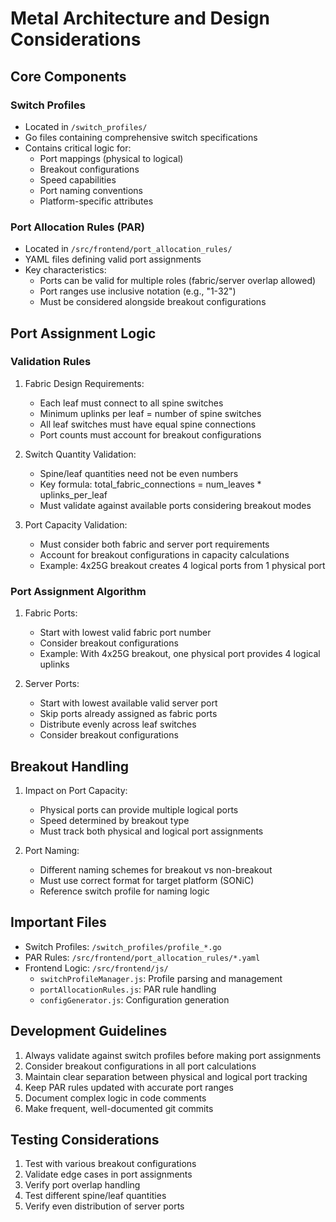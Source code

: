 # Metal Architecture and Design Considerations

## Core Components

### Switch Profiles
- Located in `/switch_profiles/`
- Go files containing comprehensive switch specifications
- Contains critical logic for:
  - Port mappings (physical to logical)
  - Breakout configurations
  - Speed capabilities
  - Port naming conventions
  - Platform-specific attributes

### Port Allocation Rules (PAR)
- Located in `/src/frontend/port_allocation_rules/`
- YAML files defining valid port assignments
- Key characteristics:
  - Ports can be valid for multiple roles (fabric/server overlap allowed)
  - Port ranges use inclusive notation (e.g., "1-32")
  - Must be considered alongside breakout configurations

## Port Assignment Logic

### Validation Rules
1. Fabric Design Requirements:
   - Each leaf must connect to all spine switches
   - Minimum uplinks per leaf = number of spine switches
   - All leaf switches must have equal spine connections
   - Port counts must account for breakout configurations

2. Switch Quantity Validation:
   - Spine/leaf quantities need not be even numbers
   - Key formula: total_fabric_connections = num_leaves * uplinks_per_leaf
   - Must validate against available ports considering breakout modes

3. Port Capacity Validation:
   - Must consider both fabric and server port requirements
   - Account for breakout configurations in capacity calculations
   - Example: 4x25G breakout creates 4 logical ports from 1 physical port

### Port Assignment Algorithm
1. Fabric Ports:
   - Start with lowest valid fabric port number
   - Consider breakout configurations
   - Example: With 4x25G breakout, one physical port provides 4 logical uplinks

2. Server Ports:
   - Start with lowest available valid server port
   - Skip ports already assigned as fabric ports
   - Distribute evenly across leaf switches
   - Consider breakout configurations

## Breakout Handling
1. Impact on Port Capacity:
   - Physical ports can provide multiple logical ports
   - Speed determined by breakout type
   - Must track both physical and logical port assignments

2. Port Naming:
   - Different naming schemes for breakout vs non-breakout
   - Must use correct format for target platform (SONiC)
   - Reference switch profile for naming logic

## Important Files
- Switch Profiles: `/switch_profiles/profile_*.go`
- PAR Rules: `/src/frontend/port_allocation_rules/*.yaml`
- Frontend Logic: `/src/frontend/js/`
  - `switchProfileManager.js`: Profile parsing and management
  - `portAllocationRules.js`: PAR rule handling
  - `configGenerator.js`: Configuration generation

## Development Guidelines
1. Always validate against switch profiles before making port assignments
2. Consider breakout configurations in all port calculations
3. Maintain clear separation between physical and logical port tracking
4. Keep PAR rules updated with accurate port ranges
5. Document complex logic in code comments
6. Make frequent, well-documented git commits

## Testing Considerations
1. Test with various breakout configurations
2. Validate edge cases in port assignments
3. Verify port overlap handling
4. Test different spine/leaf quantities
5. Verify even distribution of server ports
